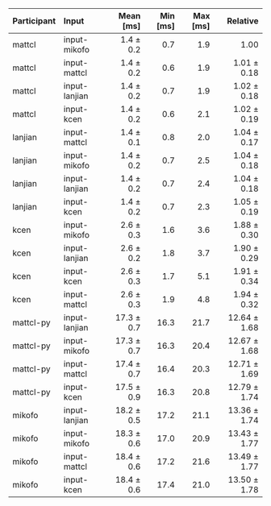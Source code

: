 | Participant | Input | Mean [ms] | Min [ms] | Max [ms] | Relative |
|:---|:---|---:|---:|---:|---:|
| mattcl | input-mikofo | 1.4 ± 0.2 | 0.7 | 1.9 | 1.00 |
| mattcl | input-mattcl | 1.4 ± 0.2 | 0.6 | 1.9 | 1.01 ± 0.18 |
| mattcl | input-lanjian | 1.4 ± 0.2 | 0.7 | 1.9 | 1.02 ± 0.18 |
| mattcl | input-kcen | 1.4 ± 0.2 | 0.6 | 2.1 | 1.02 ± 0.19 |
| lanjian | input-mattcl | 1.4 ± 0.1 | 0.8 | 2.0 | 1.04 ± 0.17 |
| lanjian | input-mikofo | 1.4 ± 0.2 | 0.7 | 2.5 | 1.04 ± 0.18 |
| lanjian | input-lanjian | 1.4 ± 0.2 | 0.7 | 2.4 | 1.04 ± 0.18 |
| lanjian | input-kcen | 1.4 ± 0.2 | 0.7 | 2.3 | 1.05 ± 0.19 |
| kcen | input-mikofo | 2.6 ± 0.3 | 1.6 | 3.6 | 1.88 ± 0.30 |
| kcen | input-lanjian | 2.6 ± 0.2 | 1.8 | 3.7 | 1.90 ± 0.29 |
| kcen | input-kcen | 2.6 ± 0.3 | 1.7 | 5.1 | 1.91 ± 0.34 |
| kcen | input-mattcl | 2.6 ± 0.3 | 1.9 | 4.8 | 1.94 ± 0.32 |
| mattcl-py | input-lanjian | 17.3 ± 0.7 | 16.3 | 21.7 | 12.64 ± 1.68 |
| mattcl-py | input-mikofo | 17.3 ± 0.7 | 16.3 | 20.4 | 12.67 ± 1.68 |
| mattcl-py | input-mattcl | 17.4 ± 0.7 | 16.4 | 20.3 | 12.71 ± 1.69 |
| mattcl-py | input-kcen | 17.5 ± 0.9 | 16.3 | 20.8 | 12.79 ± 1.74 |
| mikofo | input-lanjian | 18.2 ± 0.5 | 17.2 | 21.1 | 13.36 ± 1.74 |
| mikofo | input-mikofo | 18.3 ± 0.6 | 17.0 | 20.9 | 13.43 ± 1.77 |
| mikofo | input-mattcl | 18.4 ± 0.6 | 17.2 | 21.6 | 13.49 ± 1.77 |
| mikofo | input-kcen | 18.4 ± 0.6 | 17.4 | 21.0 | 13.50 ± 1.78 |
